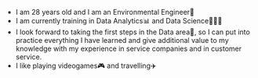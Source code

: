 * I am 28 years old and I am an Environmental Engineer🌱 
* I am currently training in Data Analytics📊 and Data Science👩🏻‍💻 
* I look forward to taking the first steps in the Data area🎯, so I can put into practice everything I have learned and give additional value to my knowledge with my experience in service companies and in customer service.
* I like playing videogames🎮 and travelling✈️
